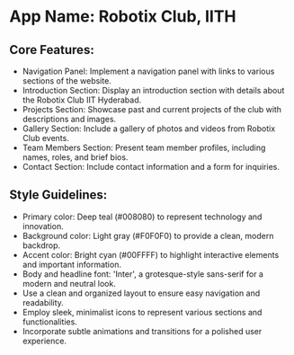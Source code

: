 # **App Name**: Robotix Club, IITH

## Core Features:

- Navigation Panel: Implement a navigation panel with links to various sections of the website.
- Introduction Section: Display an introduction section with details about the Robotix Club IIT Hyderabad.
- Projects Section: Showcase past and current projects of the club with descriptions and images.
- Gallery Section: Include a gallery of photos and videos from Robotix Club events.
- Team Members Section: Present team member profiles, including names, roles, and brief bios.
- Contact Section: Include contact information and a form for inquiries.

## Style Guidelines:

- Primary color: Deep teal (#008080) to represent technology and innovation.
- Background color: Light gray (#F0F0F0) to provide a clean, modern backdrop.
- Accent color: Bright cyan (#00FFFF) to highlight interactive elements and important information.
- Body and headline font: 'Inter', a grotesque-style sans-serif for a modern and neutral look.
- Use a clean and organized layout to ensure easy navigation and readability.
- Employ sleek, minimalist icons to represent various sections and functionalities.
- Incorporate subtle animations and transitions for a polished user experience.
